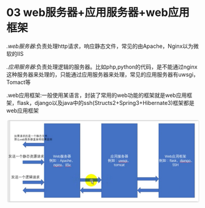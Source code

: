 # 03 web服务器+应用服务器+web应用框架

_.web服务器_:负责处理http请求，响应静态文件，常见的由Apache，Nginx以为微软的IIS

_.应用服务器_:负责处理逻辑的服务器。比如php,python的代码，是不能通过nginx这种服务器来处理的，只能通过应用服务器来处理，常见的应用服务器有uwsgi，Tomact等

.web应用框架:一般使用某语言，封装了常用的web功能的框架就是web应用框架，flask，django以及java中的ssh\(Structs2+Spring3+Hibernate3\)框架都是web应用框架

![](../.gitbook/assets/03web-fu-wu-qi-yu-ying-yong.PNG)


